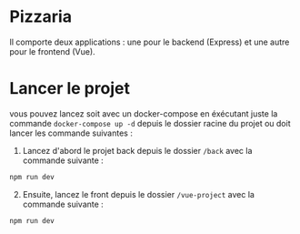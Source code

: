 # Pizzaria

Il comporte deux applications : une pour le backend (Express) et une autre pour le frontend (Vue).

# Lancer le projet

vous pouvez lancez soit avec un docker-compose en éxécutant juste la commande ```docker-compose up -d``` depuis le dossier racine du projet ou doit lancer les commande suivantes : 

1) Lancez d'abord le projet back depuis le dossier `/back` avec la commande suivante : 

```sh
npm run dev
```

2) Ensuite, lancez le front depuis le dossier `/vue-project` avec la commande suivante :

```sh
npm run dev
```
